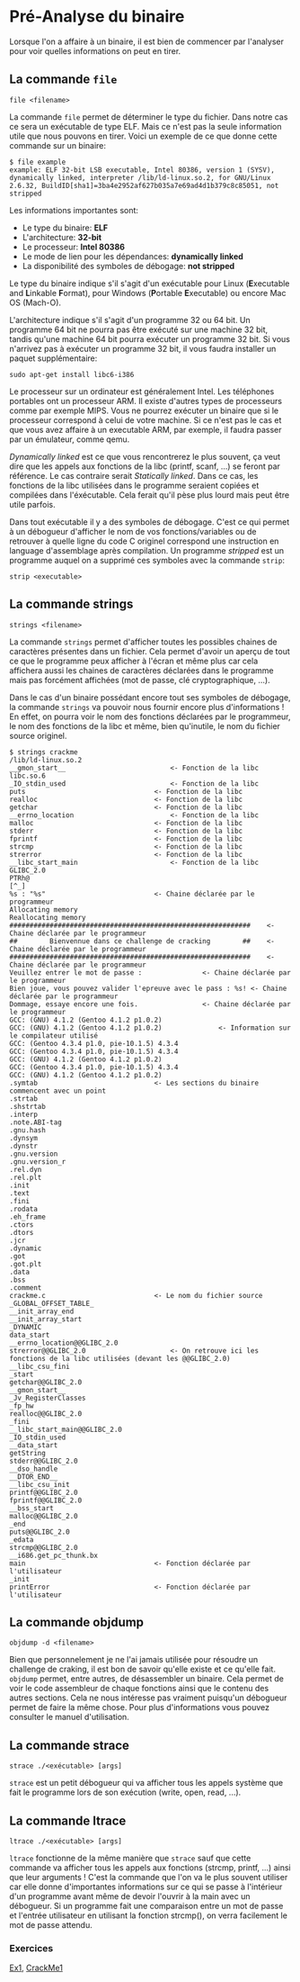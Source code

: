 # Pré-Analyse du binaire

Lorsque l'on a affaire à un binaire, il est bien de commencer par l'analyser pour voir quelles informations on peut en tirer.

## La commande `file`

`file <filename>`

La commande `file` permet de déterminer le type du fichier. Dans notre cas ce sera un exécutable de type ELF. Mais ce n'est pas la seule information utile que nous pouvons en tirer. Voici un exemple de ce que donne cette commande sur un binaire:

```
$ file example 
example: ELF 32-bit LSB executable, Intel 80386, version 1 (SYSV), dynamically linked, interpreter /lib/ld-linux.so.2, for GNU/Linux 2.6.32, BuildID[sha1]=3ba4e2952af627b035a7e69ad4d1b379c8c85051, not stripped
```

Les informations importantes sont:
- Le type du binaire: **ELF**
- L'architecture: **32-bit**
- Le processeur: **Intel 80386**
- Le mode de lien pour les dépendances: **dynamically linked**
- La disponibilité des symboles de débogage: **not stripped**

Le type du binaire indique s'il s'agit d'un exécutable pour Linux (**E**xecutable and **L**inkable **F**ormat), pour Windows (**P**ortable **E**xecutable) ou encore Mac OS (Mach-O).

L'architecture indique s'il s'agit d'un programme 32 ou 64 bit. Un programme 64 bit ne pourra pas être exécuté sur une machine 32 bit, tandis qu'une machine 64 bit pourra exécuter un programme 32 bit. Si vous n'arrivez pas à exécuter un programme 32 bit, il vous faudra installer un paquet supplémentaire:

`sudo apt-get install libc6-i386`

Le processeur sur un ordinateur est généralement Intel. Les téléphones portables ont un processeur ARM. Il existe d'autres types de processeurs comme par exemple MIPS. Vous ne pourrez exécuter un binaire que si le processeur correspond à celui de votre machine. Si ce n'est pas le cas et que vous avez affaire à un executable ARM, par exemple, il faudra passer par un émulateur, comme qemu.

_Dynamically linked_ est ce que vous rencontrerez le plus souvent, ça veut dire que les appels aux fonctions de la libc (printf, scanf, ...) se feront par référence. Le cas contraire serait _Statically linked_. Dans ce cas, les fonctions de la libc utilisées dans le programme seraient copiées et compilées dans l'éxécutable. Cela ferait qu'il pèse plus lourd mais peut être utile parfois.

Dans tout exécutable il y a des symboles de débogage. C'est ce qui permet à un débogueur d'afficher le nom de vos fonctions/variables ou de retrouver à quelle ligne du code C originel correspond une instruction en language d'assemblage après compilation. Un programme _stripped_ est un programme auquel on a supprimé ces symboles avec la commande `strip`:

`strip <executable>`

## La commande strings

`strings <filename>`

La commande `strings` permet d'afficher toutes les possibles chaines de caractères présentes dans un fichier. Cela permet d'avoir un aperçu de tout ce que le programme peux afficher à l'écran et même plus car cela affichera aussi les chaines de caractères déclarées dans le programme mais pas forcément affichées (mot de passe, clé cryptographique, ...).

Dans le cas d'un binaire possédant encore tout ses symboles de débogage, la commande `strings` va pouvoir nous fournir encore plus d'informations ! En effet, on pourra voir le nom des fonctions déclarées par le programmeur, le nom des fonctions de la libc et même, bien qu'inutile, le nom du fichier source originel.


```
$ strings crackme 
/lib/ld-linux.so.2
__gmon_start__							<- Fonction de la libc
libc.so.6
_IO_stdin_used							<- Fonction de la libc
puts								<- Fonction de la libc
realloc								<- Fonction de la libc
getchar								<- Fonction de la libc
__errno_location						<- Fonction de la libc
malloc								<- Fonction de la libc
stderr								<- Fonction de la libc
fprintf								<- Fonction de la libc
strcmp								<- Fonction de la libc
strerror							<- Fonction de la libc
__libc_start_main						<- Fonction de la libc
GLIBC_2.0
PTRh@
[^_]
%s : "%s"							<- Chaine déclarée par le programmeur
Allocating memory
Reallocating memory
############################################################	<- Chaine déclarée par le programmeur
##        Bienvennue dans ce challenge de cracking        ##	<- Chaine déclarée par le programmeur
############################################################	<- Chaine déclarée par le programmeur
Veuillez entrer le mot de passe : 				<- Chaine déclarée par le programmeur
Bien joue, vous pouvez valider l'epreuve avec le pass : %s!	<- Chaine déclarée par le programmeur
Dommage, essaye encore une fois.				<- Chaine déclarée par le programmeur
GCC: (GNU) 4.1.2 (Gentoo 4.1.2 p1.0.2)
GCC: (GNU) 4.1.2 (Gentoo 4.1.2 p1.0.2)				<- Information sur le compilateur utilisé
GCC: (Gentoo 4.3.4 p1.0, pie-10.1.5) 4.3.4
GCC: (Gentoo 4.3.4 p1.0, pie-10.1.5) 4.3.4
GCC: (GNU) 4.1.2 (Gentoo 4.1.2 p1.0.2)
GCC: (Gentoo 4.3.4 p1.0, pie-10.1.5) 4.3.4
GCC: (GNU) 4.1.2 (Gentoo 4.1.2 p1.0.2)
.symtab								<- Les sections du binaire commencent avec un point
.strtab
.shstrtab
.interp
.note.ABI-tag
.gnu.hash
.dynsym
.dynstr
.gnu.version
.gnu.version_r
.rel.dyn
.rel.plt
.init
.text
.fini
.rodata
.eh_frame
.ctors
.dtors
.jcr
.dynamic
.got
.got.plt
.data
.bss
.comment
crackme.c							<- Le nom du fichier source
_GLOBAL_OFFSET_TABLE_
__init_array_end
__init_array_start
_DYNAMIC
data_start
__errno_location@@GLIBC_2.0
strerror@@GLIBC_2.0						<- On retrouve ici les fonctions de la libc utilisées (devant les @@GLIBC_2.0)
__libc_csu_fini
_start
getchar@@GLIBC_2.0
__gmon_start__
_Jv_RegisterClasses
_fp_hw
realloc@@GLIBC_2.0
_fini
__libc_start_main@@GLIBC_2.0
_IO_stdin_used
__data_start
getString
stderr@@GLIBC_2.0
__dso_handle
__DTOR_END__
__libc_csu_init
printf@@GLIBC_2.0
fprintf@@GLIBC_2.0
__bss_start
malloc@@GLIBC_2.0
_end
puts@@GLIBC_2.0
_edata
strcmp@@GLIBC_2.0
__i686.get_pc_thunk.bx
main								<- Fonction déclarée par l'utilisateur
_init
printError							<- Fonction déclarée par l'utilisateur
```

## La commande objdump

`objdump -d <filename>`

Bien que personnelement je ne l'ai jamais utilisée pour résoudre un challenge de craking, il est bon de savoir qu'elle existe et ce qu'elle fait. `objdump` permet, entre autres, de désassembler un binaire. Cela permet de voir le code assembleur de chaque fonctions ainsi que le contenu des autres sections. Cela ne nous intéresse pas vraiment puisqu'un débogueur permet de faire la même chose. Pour plus d'informations vous pouvez consulter le manuel d'utilisation.

## La commande strace

`strace ./<exécutable> [args]`

`strace` est un petit débogueur qui va afficher tous les appels système que fait le programme lors de son exécution (write, open, read, ...).

## La commande ltrace

`ltrace ./<exécutable> [args]`

`ltrace` fonctionne de la même manière que `strace` sauf que cette commande va afficher tous les appels aux fonctions (strcmp, printf, ...) ainsi que leur arguments ! C'est la commande que l'on va le plus souvent utiliser car elle donne d'importantes informations sur ce qui se passe à l'intérieur d'un programme avant même de devoir l'ouvrir à la main avec un débogueur. Si un programme fait une comparaison entre un mot de passe et l'entrée utilisateur en utilisant la fonction strcmp(), on verra facilement le mot de passe attendu.

### Exercices
[Ex1](../Exercices/Ex1), [CrackMe1](../Exercices/CrackMe1)
